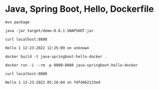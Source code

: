 # Java, Spring Boot, Hello, Dockerfile
```
mvn package

java -jar target/demo-0.0.1-SNAPSHOT.jar

curl localhost:8080

Hello 1 12-23-2022 12:25:09 on unknown
```

```
docker build -t java-springboot-hello-docker .

docker run -i --rm -p 8080:8080 java-springboot-hello-docker

curl localhost:8080

Hello 1 12-23-2022 05:26:04 on fdfd462133ed
```